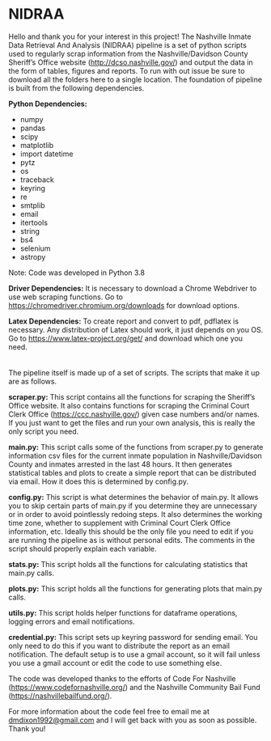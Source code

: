 # NIDRAA

Hello and thank you for your interest in this project! The Nashville Inmate Data Retrieval And Analysis (NIDRAA) pipeline is a set of python scripts used to regularly scrap information from the Nashville/Davidson County Sheriff’s Office website (http://dcso.nashville.gov/) and output the data in the form of tables, figures and reports. To run with out issue be sure to download all the folders here to a single location. The foundation of pipeline is built from the following dependencies.

**Python Dependencies:**
*	numpy
*	pandas
*	scipy
*	matplotlib
*	import datetime
*	pytz
*	os
*	traceback
*	keyring
*	re
*	smtplib
*	email
*	itertools
*	string
*	bs4
*	selenium
*	astropy

Note: Code was developed in Python 3.8

**Driver Dependencies:**
It is necessary to download a Chrome Webdriver to use web scraping functions. Go to https://chromedriver.chromium.org/downloads for download options.

**Latex Dependencies:**
To create report and convert to pdf, pdflatex is necessary. Any distribution of Latex should work, it just depends on you OS. Go to https://www.latex-project.org/get/ and download which one you need.
\
\
\
The pipeline itself is made up of a set of scripts. The scripts that make it up are as follows.

**scraper.py:** 
This script contains all the functions for scraping the Sheriff’s Office website. It also contains functions for scraping the Criminal Court Clerk Office (https://ccc.nashville.gov/) given case numbers and/or names. If you just want to get the files and run your own analysis, this is really the only script you need.

**main.py:**
This script calls some of the functions from scraper.py to generate information csv files for the current inmate population in Nashville/Davidson County and inmates arrested in the last 48 hours. It then generates statistical tables and plots to create a simple report that can be distributed via email. How it does this is determined by config.py.

**config.py:**
This script is what determines the behavior of main.py. It allows you to skip certain parts of main.py if you determine they are unnecessary or in order to avoid pointlessly redoing steps. It also determines the working time zone, whether to supplement with Criminal Court Clerk Office information, etc. Ideally this should be the only file you need to edit if you are running the pipeline as is without personal edits. The comments in the script should properly explain each variable.

**stats.py:**
This script holds all the functions for calculating statistics that main.py calls.

**plots.py:**
This script holds all the functions for generating plots that main.py calls.

**utils.py:**
This script holds helper functions for dataframe operations, logging errors and email notifications.

**credential.py:**
This script sets up keyring password for sending email. You only need to do this if you want to distribute the report as an email notification. The default setup is to use a gmail account, so it will fail unless you use a gmail account or edit the code to use something else.

The code was developed thanks to the efforts of Code For Nashville (https://www.codefornashville.org/) and the Nashville Community Bail Fund (https://nashvillebailfund.org/). 

For more information about the code feel free to email me at dmdixon1992@gmail.com and I will get back with you as soon as possible. Thank you!  

